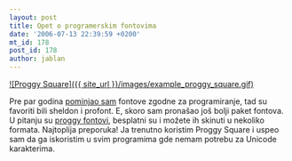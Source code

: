 ```yaml
---
layout: post
title: Opet o programerskim fontovima
date: '2006-07-13 22:39:59 +0200'
mt_id: 178
post_id: 178
author: jablan
---
```

 [![Proggy Square]({{ site_url }}/images/example_proggy_square.gif)](http://www.proggyfonts.com/index.php?menu=download)

Pre par godina [pominjao sam](/index.php?id=P58_0_1_0_C) fontove zgodne za programiranje, tad su favoriti bili sheldon i profont. E, skoro sam pronašao još bolji paket fontova. U pitanju su [proggy fontovi](http://www.proggyfonts.com/index.php?menu=download), besplatni su i možete ih skinuti u nekoliko formata. Najtoplija preporuka! Ja trenutno koristim Proggy Square i uspeo sam da ga iskoristim u svim programima gde nemam potrebu za Unicode karakterima.

